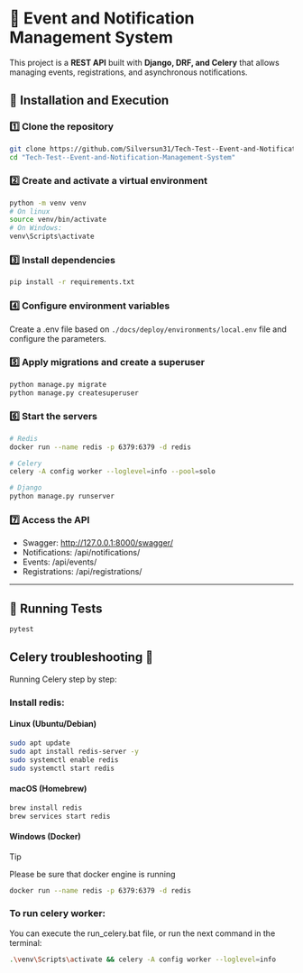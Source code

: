 # 📌 **Event and Notification Management System**

This project is a **REST API** built with **Django, DRF, and Celery** that allows managing events, registrations, and
asynchronous notifications.

## 🚀 **Installation and Execution**

### **1️⃣ Clone the repository**

```bash
git clone https://github.com/Silversun31/Tech-Test--Event-and-Notification-Management-System
cd "Tech-Test--Event-and-Notification-Management-System"
```

### 2️⃣ Create and activate a virtual environment

```bash
python -m venv venv
# On linux
source venv/bin/activate  
# On Windows: 
venv\Scripts\activate
```

### 3️⃣ Install dependencies

```bash
pip install -r requirements.txt
```

### 4️⃣ Configure environment variables

Create a .env file based on `./docs/deploy/environments/local.env` file and configure the parameters.

### 5️⃣ Apply migrations and create a superuser

```bash
python manage.py migrate
python manage.py createsuperuser
```

### 6️⃣ Start the servers

```bash
# Redis
docker run --name redis -p 6379:6379 -d redis

# Celery
celery -A config worker --loglevel=info --pool=solo

# Django
python manage.py runserver
```

### 7️⃣ Access the API

* Swagger: http://127.0.0.1:8000/swagger/
* Notifications: /api/notifications/
* Events: /api/events/
* Registrations: /api/registrations/

---

## 🧪 Running Tests

```bash
pytest
```

## Celery troubleshooting 🐇

Running Celery step by step:

### Install redis:

#### Linux (Ubuntu/Debian)

```bash
sudo apt update
sudo apt install redis-server -y
sudo systemctl enable redis
sudo systemctl start redis
```

#### macOS (Homebrew)

```bash
brew install redis
brew services start redis
```

#### Windows (Docker)

> [!TIP]  
> Please be sure that docker engine is running

```bash
docker run --name redis -p 6379:6379 -d redis
```

### To run celery worker:

You can execute the run_celery.bat file, or run the next command in the terminal:

```bash
.\venv\Scripts\activate && celery -A config worker --loglevel=info
```